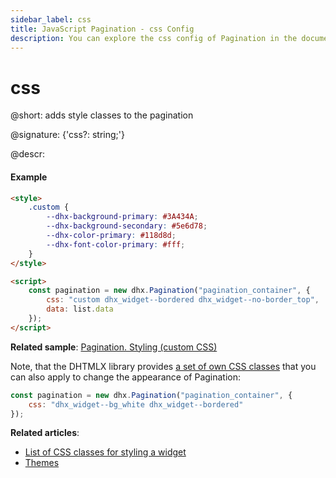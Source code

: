 ```yaml
---
sidebar_label: css
title: JavaScript Pagination - css Config 
description: You can explore the css config of Pagination in the documentation of the DHTMLX JavaScript UI library. Browse developer guides and API reference, try out code examples and live demos, and download a free 30-day evaluation version of DHTMLX Suite 7.
---
```


# css

@short: adds style classes to the pagination

@signature: {'css?: string;'}

@descr:
#### Example

~~~html
<style>
	.custom {
		--dhx-background-primary: #3A434A;
		--dhx-background-secondary: #5e6d78;
		--dhx-color-primary: #118d8d;
		--dhx-font-color-primary: #fff;
	}
</style>

<script>
	const pagination = new dhx.Pagination("pagination_container", {
	    css: "custom dhx_widget--bordered dhx_widget--no-border_top",
	    data: list.data
	});
</script>
~~~

**Related sample**: [Pagination. Styling (custom CSS)](https://snippet.dhtmlx.com/e7bujtsu)

Note, that the DHTMLX library provides [a set of own CSS classes](helpers/base_elements.md#list-of-css-classes-for-styling-a-widget) that you can also apply to change the appearance of Pagination:

~~~js
const pagination = new dhx.Pagination("pagination_container", {
    css: "dhx_widget--bg_white dhx_widget--bordered"
});
~~~

**Related articles**: 
- [List of CSS classes for styling a widget](helpers/base_elements.md#list-of-css-classes-for-styling-a-widget)
- [Themes](themes.md)